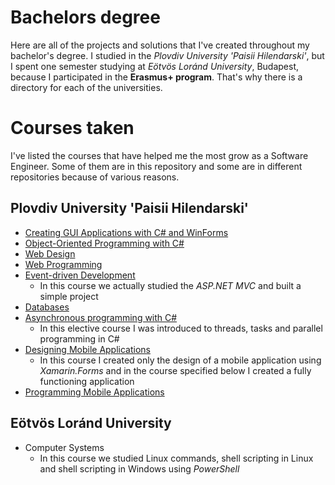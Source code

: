 # Bachelors degree

Here are all of the projects and solutions that I've created throughout my bachelor's degree. I studied in the *Plovdiv University 'Paisii Hilendarski'*, but I spent one semester studying at *Eötvös Loránd University*, Budapest, because I participated in the **Erasmus+ program**. That's why there is a directory for each of the universities. 

# Courses taken
I've listed the courses that have helped me the most grow as a Software Engineer. Some of them are in this repository and some are in different repositories because of various reasons.

## Plovdiv University 'Paisii Hilendarski'

- [Creating GUI Applications with C# and WinForms](https://github.com/ayonchev/Bachelors-Degree/tree/master/University-of-Plovdiv/C%23-GUI)
- [Object-Oriented Programming with C#](https://github.com/ayonchev/Bachelors-Degree/tree/master/University-of-Plovdiv/C%23-OOP)
- [Web Design](https://github.com/ayonchev/Bachelors-Degree/tree/master/University-of-Plovdiv/Web-Design)
- [Web Programming](https://github.com/ayonchev/Bachelors-Degree/tree/master/University-of-Plovdiv/Web-Programming)
- [Event-driven Development](https://github.com/ayonchev/Bachelors-Degree/tree/master/University-of-Plovdiv/C%23-MVC)
  - In this course we actually studied the *ASP.NET MVC* and built a simple project
- [Databases](https://github.com/ayonchev/Bachelors-Degree/tree/master/University-of-Plovdiv/Databases)
- [Asynchronous programming with C#](https://github.com/ayonchev/Bachelors-Degree/tree/master/University-of-Plovdiv/Asynchronous-Programming)
  - In this elective course I was introduced to threads, tasks and parallel programming in C#
- [Designing Mobile Applications](https://github.com/ayonchev/Bachelors-Degree/tree/master/University-of-Plovdiv/Designing-Mobile-Applications)
  - In this course I created only the design of a mobile application using *Xamarin.Forms* and in the course specified below I created a fully functioning application 
- [Programming Mobile Applications](https://github.com/ayonchev/Phonebook)

## Eötvös Loránd University

- Computer Systems
  - In this course we studied Linux commands, shell scripting in Linux and shell scripting in Windows using *PowerShell*